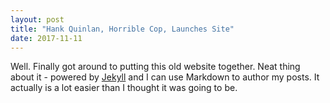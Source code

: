```yaml
---
layout: post
title: "Hank Quinlan, Horrible Cop, Launches Site"
date: 2017-11-11
---
```


Well. Finally got around to putting this old website together. Neat thing about it - powered by [Jekyll](http://jekyllrb.com) and I can use Markdown to author my posts. It actually is a lot easier than I thought it was going to be.
